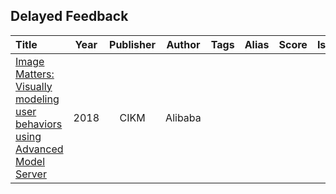 ## Delayed Feedback

| Title                                                                                                                                                                                                 | Year | Publisher | Author  | Tags | Alias | Score | IsRead | Notes | Remarks |
| :---------------------------------------------------------------------------------------------------------------------------------------------------------------------------------------------------- | :--: | :-------: | :-----: | :--- | :---: | :---: | :----: | :---: | ------- |
| [Image Matters: Visually modeling user behaviors using Advanced Model Server]([2018][Alibaba]%20Image%20Matters%20-%20Visually%20modeling%20user%20behaviors%20using%20Advanced%20Model%20Server.pdf) | 2018 |   CIKM    | Alibaba |      |       |       |   N    |       |         |


